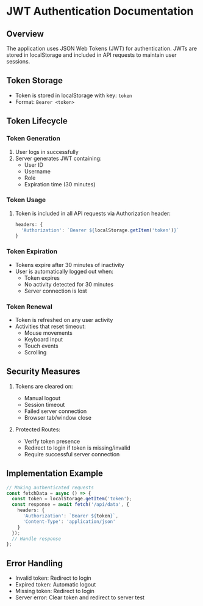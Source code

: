 # JWT Authentication Documentation

## Overview
The application uses JSON Web Tokens (JWT) for authentication. JWTs are stored in localStorage and included in API requests to maintain user sessions.

## Token Storage
- Token is stored in localStorage with key: `token`
- Format: `Bearer <token>`

## Token Lifecycle

### Token Generation
1. User logs in successfully
2. Server generates JWT containing:
   - User ID
   - Username
   - Role
   - Expiration time (30 minutes)

### Token Usage
1. Token is included in all API requests via Authorization header:
   ```javascript
   headers: {
     'Authorization': `Bearer ${localStorage.getItem('token')}`
   }
   ```

### Token Expiration
- Tokens expire after 30 minutes of inactivity
- User is automatically logged out when:
  - Token expires
  - No activity detected for 30 minutes
  - Server connection is lost

### Token Renewal
- Token is refreshed on any user activity
- Activities that reset timeout:
  - Mouse movements
  - Keyboard input
  - Touch events
  - Scrolling

## Security Measures
1. Tokens are cleared on:
   - Manual logout
   - Session timeout
   - Failed server connection
   - Browser tab/window close

2. Protected Routes:
   - Verify token presence
   - Redirect to login if token is missing/invalid
   - Require successful server connection

## Implementation Example
```typescript
// Making authenticated requests
const fetchData = async () => {
  const token = localStorage.getItem('token');
  const response = await fetch('/api/data', {
    headers: {
      'Authorization': `Bearer ${token}`,
      'Content-Type': 'application/json'
    }
  });
  // Handle response
};
```

## Error Handling
- Invalid token: Redirect to login
- Expired token: Automatic logout
- Missing token: Redirect to login
- Server error: Clear token and redirect to server test